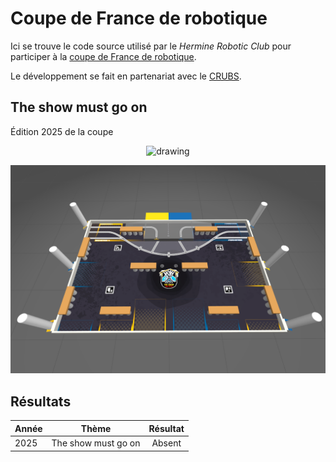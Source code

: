 # Coupe de France de robotique

Ici se trouve le code source utilisé par le *Hermine Robotic Club* pour participer 
à la [coupe de France de robotique](https://www.coupederobotique.fr).

Le développement se fait en partenariat avec le 
[CRUBS](https://clubrobotiqueubs.wixsite.com/crubs).

## The show must go on

Édition 2025 de la coupe

<p align="center">
    <img src="https://www.coupederobotique.fr/wp-content/uploads/logo-1-400x566.png" alt="drawing" height="200">
</p>

<p align="center">
    <img src="media/board_with_game_elements.png">
</p>

## Résultats

| Année |        Thème        | Résultat |
|:------|:-------------------:|:--------:|
| 2025  | The show must go on |  Absent  |
